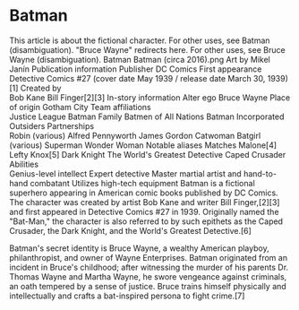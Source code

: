 # Batman

This article is about the fictional character. For other uses, see Batman (disambiguation).
"Bruce Wayne" redirects here. For other uses, see Bruce Wayne (disambiguation).
Batman
Batman (circa 2016).png
Art by Mikel Janín
Publication information
Publisher	DC Comics
First appearance	Detective Comics #27
(cover date May 1939 /
release date March 30, 1939)[1]
Created by	
Bob Kane
Bill Finger[2][3]
In-story information
Alter ego	Bruce Wayne
Place of origin	Gotham City
Team affiliations	
Justice League
Batman Family
Batmen of All Nations
Batman Incorporated
Outsiders
Partnerships	
Robin (various)
Alfred Pennyworth
James Gordon
Catwoman
Batgirl (various)
Superman
Wonder Woman
Notable aliases	
Matches Malone[4]
Lefty Knox[5]
Dark Knight
The World's Greatest Detective
Caped Crusader
Abilities	
Genius-level intellect
Expert detective
Master martial artist and hand-to-hand combatant
Utilizes high-tech equipment
Batman is a fictional superhero appearing in American comic books published by DC Comics. The character was created by artist Bob Kane and writer Bill Finger,[2][3] and first appeared in Detective Comics #27 in 1939. Originally named the "Bat-Man," the character is also referred to by such epithets as the Caped Crusader, the Dark Knight, and the World's Greatest Detective.[6]

Batman's secret identity is Bruce Wayne, a wealthy American playboy, philanthropist, and owner of Wayne Enterprises. Batman originated from an incident in Bruce's childhood; after witnessing the murder of his parents Dr. Thomas Wayne and Martha Wayne, he swore vengeance against criminals, an oath tempered by a sense of justice. Bruce trains himself physically and intellectually and crafts a bat-inspired persona to fight crime.[7]

